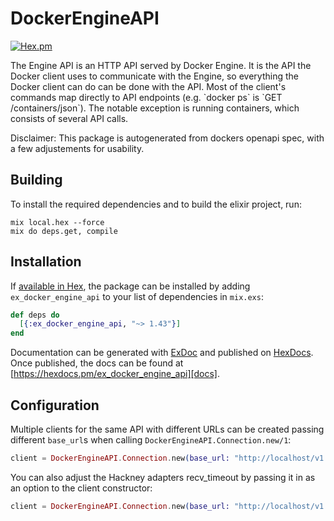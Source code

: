 # DockerEngineAPI

[![Hex.pm](https://img.shields.io/hexpm/v/ex_docker_engine_api.svg)]()

The Engine API is an HTTP API served by Docker Engine. It is the API the Docker client uses to communicate with the Engine, so everything the Docker client can do can be done with the API.  Most of the client&#39;s commands map directly to API endpoints (e.g. &#x60;docker ps&#x60; is &#x60;GET /containers/json&#x60;). The notable exception is running containers, which consists of several API calls.

Disclaimer: This package is autogenerated from dockers openapi spec, with a few adjustements for usability.

## Building

To install the required dependencies and to build the elixir project, run:

```console
mix local.hex --force
mix do deps.get, compile
```

## Installation

If [available in Hex][], the package can be installed by adding `ex_docker_engine_api` to
your list of dependencies in `mix.exs`:

```elixir
def deps do
  [{:ex_docker_engine_api, "~> 1.43"}]
end
```

Documentation can be generated with [ExDoc][] and published on [HexDocs][]. Once published, the docs can be found at
[https://hexdocs.pm/ex_docker_engine_api][docs].

## Configuration

Multiple clients for the same API with different URLs can be created passing different `base_url`s when calling
`DockerEngineAPI.Connection.new/1`:

```elixir
client = DockerEngineAPI.Connection.new(base_url: "http://localhost/v1.43")
```

You can also adjust the Hackney adapters recv_timeout by passing it in as an option to the client constructor:

```elixir
client = DockerEngineAPI.Connection.new(base_url: "http://localhost/v1.43", recv_timeout: 300_000)
```

[exdoc]: https://github.com/elixir-lang/ex_doc
[hexdocs]: https://hexdocs.pm
[available in hex]: https://hex.pm/docs/publish
[docs]: https://hexdocs.pm/ex_docker_engine_api
